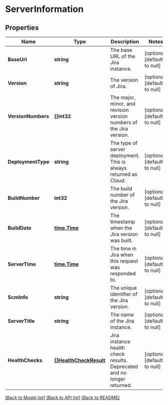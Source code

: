 # ServerInformation

## Properties
Name | Type | Description | Notes
------------ | ------------- | ------------- | -------------
**BaseUrl** | **string** | The base URL of the Jira instance. | [optional] [default to null]
**Version** | **string** | The version of Jira. | [optional] [default to null]
**VersionNumbers** | **[]int32** | The major, minor, and revision version numbers of the Jira version. | [optional] [default to null]
**DeploymentType** | **string** | The type of server deployment. This is always returned as *Cloud*. | [optional] [default to null]
**BuildNumber** | **int32** | The build number of the Jira version. | [optional] [default to null]
**BuildDate** | [**time.Time**](time.Time.md) | The timestamp when the Jira version was built. | [optional] [default to null]
**ServerTime** | [**time.Time**](time.Time.md) | The time in Jira when this request was responded to. | [optional] [default to null]
**ScmInfo** | **string** | The unique identifier of the Jira version. | [optional] [default to null]
**ServerTitle** | **string** | The name of the Jira instance. | [optional] [default to null]
**HealthChecks** | [**[]HealthCheckResult**](HealthCheckResult.md) | Jira instance health check results. Deprecated and no longer returned. | [optional] [default to null]

[[Back to Model list]](../README.md#documentation-for-models) [[Back to API list]](../README.md#documentation-for-api-endpoints) [[Back to README]](../README.md)

